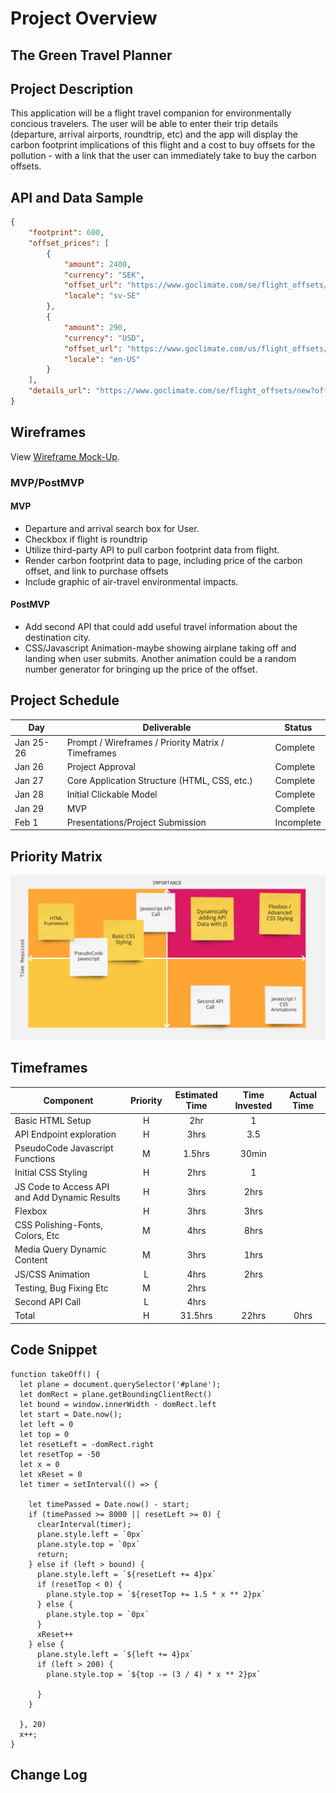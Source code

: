 # Project Overview

## The Green Travel Planner


## Project Description
This application will be a flight travel companion for environmentally concious travelers. The user will be 
able to enter their trip details (departure, arrival airports, roundtrip, etc) and the app will display the
carbon footprint implications of this flight and a cost to buy offsets for the pollution - with a link that 
the user can immediately take to buy the carbon offsets.

## API and Data Sample

```json
{
    "footprint": 600,
    "offset_prices": [
        {
            "amount": 2400,
            "currency": "SEK",
            "offset_url": "https://www.goclimate.com/se/flight_offsets/new?offset_params=economy%2CIND%2CSFO",
            "locale": "sv-SE"
        },
        {
            "amount": 290,
            "currency": "USD",
            "offset_url": "https://www.goclimate.com/us/flight_offsets/new?offset_params=economy%2CIND%2CSFO",
            "locale": "en-US"
        }
    ],
    "details_url": "https://www.goclimate.com/se/flight_offsets/new?offset_params=economy%2CIND%2CSFO"
}
```

## Wireframes

View [Wireframe Mock-Up](https://wireframe.cc/IM9yaq).

### MVP/PostMVP

#### MVP 
- Departure and arrival search box for User.
- Checkbox if flight is roundtrip
- Utilize third-party API to pull carbon footprint data from flight.
- Render carbon footprint data to page, including price of the carbon offset, and link to purchase offsets
- Include graphic of air-travel environmental impacts.

#### PostMVP  
- Add second API that could add useful travel information about the destination city. 
- CSS/Javascript Animation-maybe showing airplane taking off and landing when user submits. Another
  animation could be a random number generator for bringing up the price of the offset.

## Project Schedule

|  Day | Deliverable | Status
|---|---| ---|
|Jan 25-26| Prompt / Wireframes / Priority Matrix / Timeframes | Complete
|Jan 26| Project Approval | Complete
|Jan 27| Core Application Structure (HTML, CSS, etc.) | Complete
|Jan 28| Initial Clickable Model  | Complete
|Jan 29| MVP | Complete
|Feb 1| Presentations/Project Submission | Incomplete

## Priority Matrix
![priority_matrix](./priority_matrix.png)



## Timeframes


| Component | Priority | Estimated Time | Time Invested | Actual Time |
| --- | :---: |  :---: | :---: | :---: |
| Basic HTML Setup | H | 2hr| 1 |  |
| API Endpoint exploration | H |3hrs |3.5  |  |
|PseudoCode Javascript Functions|M|1.5hrs|30min||
|Initial CSS Styling|H|2hrs|1||
|JS Code to Access API and Add Dynamic Results|H|3hrs|2hrs||
|Flexbox|H|3hrs|3hrs||
|CSS Polishing-Fonts, Colors, Etc|M|4hrs|8hrs||
|Media Query Dynamic Content|M|3hrs|1hrs||
|JS/CSS Animation|L|4hrs|2hrs||
|Testing, Bug Fixing Etc|M|2hrs|||
|Second API Call|L|4hrs|||
| Total | H | 31.5hrs| 22hrs | 0hrs |

## Code Snippet


```
function takeOff() {
  let plane = document.querySelector('#plane');
  let domRect = plane.getBoundingClientRect()
  let bound = window.innerWidth - domRect.left
  let start = Date.now();
  let left = 0
  let top = 0
  let resetLeft = -domRect.right
  let resetTop = -50
  let x = 0
  let xReset = 0
  let timer = setInterval(() => {

    let timePassed = Date.now() - start;
    if (timePassed >= 8000 || resetLeft >= 0) {
      clearInterval(timer);
      plane.style.left = `0px`
      plane.style.top = `0px`
      return;
    } else if (left > bound) {
      plane.style.left = `${resetLeft += 4}px`
      if (resetTop < 0) {
        plane.style.top = `${resetTop += 1.5 * x ** 2}px`
      } else {
        plane.style.top = `0px`
      }
      xReset++
    } else {
      plane.style.left = `${left += 4}px`
      if (left > 200) {
        plane.style.top = `${top -= (3 / 4) * x ** 2}px`

      }
    }

  }, 20)
  x++;
}

```

## Change Log
  
